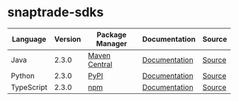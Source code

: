 # snaptrade-sdks


|Language|Version|Package Manager|Documentation|Source|
|-|-|-|-|-|
|Java|2.3.0|[Maven Central](https://search.maven.org/artifact/com.konfigthis/snaptrade-java-sdk/2.3.0/jar)|[Documentation](https://github.com/passiv/snaptrade-sdks/tree/master/sdks/java/README.md)|[Source](https://github.com/passiv/snaptrade-sdks/tree/master/sdks/java)|
|Python|2.3.0|[PyPI](https://pypi.org/project/snaptrade-python-sdk/2.3.0)|[Documentation](https://github.com/passiv/snaptrade-sdks/tree/master/sdks/python/README.md)|[Source](https://github.com/passiv/snaptrade-sdks/tree/master/sdks/python)|
|TypeScript|2.3.0|[npm](https://www.npmjs.com/package/snaptrade-typescript-sdk/v/2.3.0)|[Documentation](https://github.com/passiv/snaptrade-sdks/tree/master/sdks/typescript/README.md)|[Source](https://github.com/passiv/snaptrade-sdks/tree/master/sdks/typescript)|